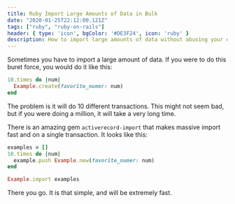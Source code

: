 ```yaml
---
title: Ruby Import Large Amounts of Data in Bulk
date: "2020-01-25T22:12:00.121Z"
tags: ["ruby", "ruby-on-rails"]
header: { type: 'icon', bgColor: '#DE3F24', icon: 'ruby' }
description: How to import large amounts of data without abusing your database
---
```


Sometimes you have to import a large amount of data.
If you were to do this buret force, you would do it like this:


```ruby
10.times do |num|
  Example.create(favorite_numer: num)
end
```

The problem is it will do 10 different transactions.
This might not seem bad, but if you were doing a million, it will take a very long time.


There is an amazing gem `activerecord-import` that makes massive import fast and on a single transaction.
It looks like this:

```ruby
examples = []
10.times do |num|
  example.push Example.new(favorite_numer: num)
end

Example.import examples
```

There you go. It is that simple, and will be extremely fast.